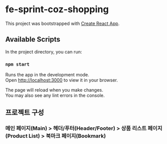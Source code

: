 # fe-sprint-coz-shopping

This project was bootstrapped with [Create React App](https://github.com/facebook/create-react-app).

## Available Scripts

In the project directory, you can run:

### `npm start`

Runs the app in the development mode.\
Open [http://localhost:3000](http://localhost:3000) to view it in your browser.

The page will reload when you make changes.\
You may also see any lint errors in the console.

## 프로젝트 구성

### 메인 페이지(Main) > 헤더/푸터(Header/Footer) > 상품 리스트 페이지(Product List) > 북마크 페이지(Bookmark)

